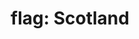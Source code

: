 ---
layout: smileys&emotion
title: "flag: Scotland"
emoji: flag_scotland
permalink: 🏴󠁧󠁢󠁳󠁣󠁴󠁿.html
image: assets/img/3moji/flag_scotland.png
---